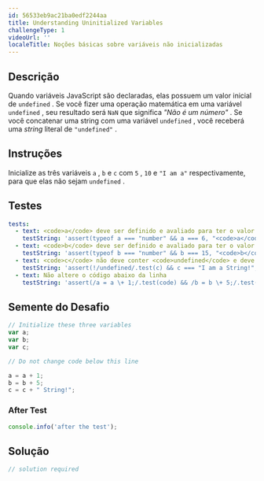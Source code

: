 ```yaml
---
id: 56533eb9ac21ba0edf2244aa
title: Understanding Uninitialized Variables
challengeType: 1
videoUrl: ''
localeTitle: Noções básicas sobre variáveis ​​não inicializadas
---
```


## Descrição
<section id="description"> Quando variáveis ​​JavaScript são declaradas, elas possuem um valor inicial de <code>undefined</code> . Se você fizer uma operação matemática em uma variável <code>undefined</code> , seu resultado será <code>NaN</code> que significa <dfn>&quot;Não é um número&quot;</dfn> . Se você concatenar uma string com uma variável <code>undefined</code> , você receberá uma <dfn>string</dfn> literal de <code>&quot;undefined&quot;</code> . </section>

## Instruções
<section id="instructions"> Inicialize as três variáveis <code>a</code> , <code>b</code> e <code>c</code> com <code>5</code> , <code>10</code> e <code>&quot;I am a&quot;</code> respectivamente, para que elas não sejam <code>undefined</code> . </section>

## Testes
<section id='tests'>

```yml
tests:
  - text: <code>a</code> deve ser definido e avaliado para ter o valor de <code>6</code>
    testString: 'assert(typeof a === "number" && a === 6, "<code>a</code> should be defined and evaluated to have the value of <code>6</code>");'
  - text: <code>b</code> deve ser definido e avaliado para ter o valor de <code>15</code>
    testString: 'assert(typeof b === "number" && b === 15, "<code>b</code> should be defined and evaluated to have the value of <code>15</code>");'
  - text: <code>c</code> não deve conter <code>undefined</code> e deve ter um valor de &quot;I am a String!&quot;
    testString: 'assert(!/undefined/.test(c) && c === "I am a String!", "<code>c</code> should not contain <code>undefined</code> and should have a value of "I am a String!"");'
  - text: Não altere o código abaixo da linha
    testString: 'assert(/a = a \+ 1;/.test(code) && /b = b \+ 5;/.test(code) && /c = c \+ " String!";/.test(code), "Do not change code below the line");'

```

</section>

## Semente do Desafio
<section id='challengeSeed'>

<div id='js-seed'>

```js
// Initialize these three variables
var a;
var b;
var c;

// Do not change code below this line

a = a + 1;
b = b + 5;
c = c + " String!";

```

</div>


### After Test
<div id='js-teardown'>

```js
console.info('after the test');
```

</div>

</section>

## Solução
<section id='solution'>

```js
// solution required
```
</section>
